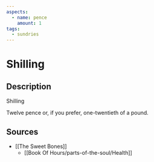 ```yaml
---
aspects:
  - name: pence
    amount: 1
tags:
  - sundries
---
```

# Shilling
## Description
Shilling

Twelve pence or, if you prefer, one-twentieth of a pound.

## Sources
- [[The Sweet Bones]]
	- [[Book Of Hours/parts-of-the-soul/Health]]